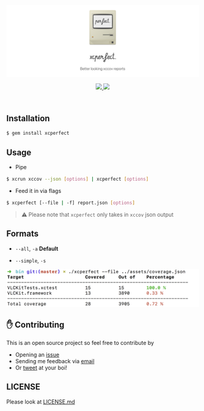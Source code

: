 <p align="center">
  <img src="./assets/banner.png">
  <br>
  <p align="center">
    <a href="https://travis-ci.org/mkchoi212/xcperfect">
      <img src="https://travis-ci.org/mkchoi212/xcperfect.svg?branch=master">
    </a>
    <a href="https://badge.fury.io/rb/xcperfect">
      <img src="https://badge.fury.io/rb/xcperfect.svg">
    </a>
  </p>
</p>
<br>

## Installation

```bash
$ gem install xcperfect
```

## Usage

- Pipe

```bash
$ xcrun xccov --json [options] | xcperfect [options]
```

- Feed it in via flags

```bash
$ xcperfect [--file | -f] report.json [options]
```

> ⚠️ Please note that `xcperfect` only takes in `xccov` json output

## Formats

- `--all`, `-a` **Default**

- `--simple`, `-s`

![Simple Formatter](./assets/simple_formatter.png)

## ✋ Contributing

This is an open source project so feel free to contribute by

- Opening an [issue](https://github.com/mkchoi212/xcperfect/issues/new)
- Sending me feedback via [email](mailto://mkchoi212@icloud.com)
- Or [tweet](https://twitter.com/Bananamlkshake2) at your boi!

## LICENSE

Please look at [LICENSE.md](./LICENSE.md)

